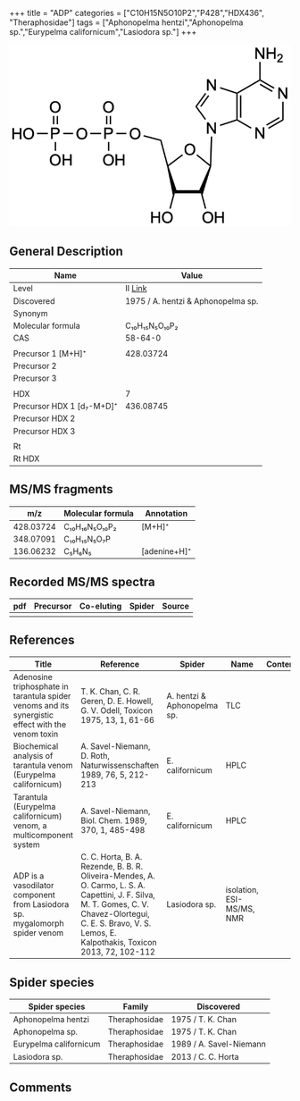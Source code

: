 +++
title = "ADP"
categories = ["C10H15N5O10P2","P428","HDX436",
"Theraphosidae"]
tags = ["Aphonopelma hentzi","Aphonopelma sp.","Eurypelma californicum","Lasiodora sp."]
+++

![](/img/ADP.png)

## General Description

| Name                      | Value                                                    |
|---------------------------|----------------------------------------------------------|
| Level                     | II [Link](https://doi.org/10.1016/j.toxicon.2013.06.006) |
| Discovered                | 1975 / A. hentzi & Aphonopelma sp.                       |
| Synonym                   |                                                          |
| Molecular formula         | C₁₀H₁₅N₅O₁₀P₂                                            |
| CAS                       | 58-64-0                                                  |
|                           |                                                          |
| Precursor 1 [M+H]⁺        | 428.03724                                                |
| Precursor 2               |                                                          |
| Precursor 3               |                                                          |
|                           |                                                          |
| HDX                       | 7                                                        |
| Precursor HDX 1 [d₇-M+D]⁺ | 436.08745                                                |
| Precursor HDX 2           |                                                          |
| Precursor HDX 3           |                                                          |
|                           |                                                          |
| Rt                        |                                                          |
| Rt HDX                    |                                                          |

## MS/MS fragments

| m/z       | Molecular formula | Annotation   |
|-----------|-------------------|--------------|
| 428.03724 | C₁₀H₁₆N₅O₁₀P₂     | [M+H]⁺       |
| 348.07091 | C₁₀H₁₅N₅O₇P       |              |
| 136.06232 | C₅H₆N₅            | [adenine+H]⁺ |

## Recorded MS/MS spectra

| pdf | Precursor | Co-eluting | Spider | Source |
|-----|-----------|------------|--------|--------|
|     |           |            |        |        |

## References

| Title                                                                                             | Reference                                                                                                                                                                                                       | Spider                      | Name                      | Content | Link                                                 |
|---------------------------------------------------------------------------------------------------|-----------------------------------------------------------------------------------------------------------------------------------------------------------------------------------------------------------------|-----------------------------|---------------------------|---------|------------------------------------------------------|
| Adenosine triphosphate in tarantula spider venoms and its synergistic effect with the venom toxin | T. K. Chan, C. R. Geren, D. E. Howell, G. V. Odell, Toxicon 1975, 13, 1, 61-66                                                                                                                                  | A. hentzi & Aphonopelma sp. | TLC                       |         | [Link](https://doi.org/10.1016/0041-0101(75)90159-2)         |
| Biochemical analysis of tarantula venom (Eurypelma californicum)                                  | A. Savel-Niemann, D. Roth, Naturwissenschaften 1989, 76, 5, 212-213                                                                                                                                             | E. californicum             | HPLC                      |         | [Link](https://link.springer.com/article/10.1007/BF00627688) |
| Tarantula (Eurypelma californicum) venom, a multicomponent system                                 | A. Savel-Niemann, Biol. Chem. 1989, 370, 1, 485-498                                                                                                                                                             | E. californicum             | HPLC                      |         | [Link](https://doi.org/10.1515/bchm3.1989.370.1.485)         |
| ADP is a vasodilator component from Lasiodora sp. mygalomorph spider venom                        | C. C. Horta, B. A. Rezende, B. B. R. Oliveira-Mendes, A. O. Carmo, L. S. A. Capettini, J. F. Silva, M. T. Gomes, C. V. Chavez-Olortegui, C. E. S. Bravo, V. S. Lemos, E. Kalpothakis, Toxicon 2013, 72, 102-112 | Lasiodora sp.               | isolation, ESI-MS/MS, NMR |         | [Link](https://doi.org/10.1016/j.toxicon.2013.06.006)        |

## Spider species

| Spider species         | Family        | Discovered           |
|------------------------|---------------|-------------------------|
| Aphonopelma hentzi     | Theraphosidae | 1975 / T. K. Chan       |
| Aphonopelma sp.        | Theraphosidae | 1975 / T. K. Chan       |
| Eurypelma californicum | Theraphosidae | 1989 / A. Savel-Niemann |
| Lasiodora sp.          | Theraphosidae | 2013 / C. C. Horta      |

## Comments